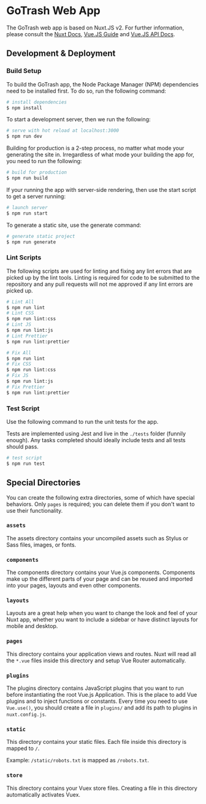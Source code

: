 # GoTrash Web App

The GoTrash web app is based on Nuxt.JS v2. For further information, please consult the [Nuxt Docs](https://nuxtjs.org/docs/), [Vue.JS Guide](https://v2.vuejs.org/v2/guide/) and [Vue.JS API Docs](https://v2.vuejs.org/v2/api/).

## Development & Deployment

### Build Setup

To build the GoTrash app, the Node Package Manager (NPM) dependencies need to be installed first. To do so, run the following command:

```bash
# install dependencies
$ npm install
```

To start a development server, then we run the following:

```bash
# serve with hot reload at localhost:3000
$ npm run dev
```

Building for production is a 2-step process, no matter what mode your generating the site in. Irregardless of what mode your building the app for, you need to run the following:

```bash
# build for production
$ npm run build
```

If your running the app with server-side rendering, then use the start script to get a server running:

```bash
# launch server
$ npm run start
```

To generate a static site, use the generate command:

```bash
# generate static project
$ npm run generate
```

### Lint Scripts

The following scripts are used for linting and fixing any lint errors that are picked up by the lint tools. Linting is required for code to be submitted to the repository and any pull requests will not me approved if any lint errors are picked up.

```bash
# Lint All
$ npm run lint
# Lint CSS
$ npm run lint:css
# Lint JS
$ npm run lint:js
# Lint Prettier
$ npm run lint:prettier

# Fix All
$ npm run lint
# Fix CSS
$ npm run lint:css
# Fix JS
$ npm run lint:js
# Fix Prettier
$ npm run lint:prettier
```

### Test Script

Use the following command to run the unit tests for the app.

Tests are implemented using Jest and live in the `./tests` folder (funnily enough). Any tasks completed should ideally include tests and all tests should pass.

```bash
# test script
$ npm run test
```

## Special Directories

You can create the following extra directories, some of which have special behaviors. Only `pages` is required; you can delete them if you don't want to use their functionality.

### `assets`

The assets directory contains your uncompiled assets such as Stylus or Sass files, images, or fonts.

### `components`

The components directory contains your Vue.js components. Components make up the different parts of your page and can be reused and imported into your pages, layouts and even other components.

### `layouts`

Layouts are a great help when you want to change the look and feel of your Nuxt app, whether you want to include a sidebar or have distinct layouts for mobile and desktop.

### `pages`

This directory contains your application views and routes. Nuxt will read all the `*.vue` files inside this directory and setup Vue Router automatically.

### `plugins`

The plugins directory contains JavaScript plugins that you want to run before instantiating the root Vue.js Application. This is the place to add Vue plugins and to inject functions or constants. Every time you need to use `Vue.use()`, you should create a file in `plugins/` and add its path to plugins in `nuxt.config.js`.

### `static`

This directory contains your static files. Each file inside this directory is mapped to `/`.

Example: `/static/robots.txt` is mapped as `/robots.txt`.

### `store`

This directory contains your Vuex store files. Creating a file in this directory automatically activates Vuex.
